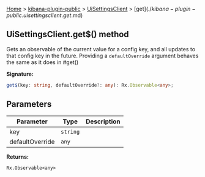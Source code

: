 [Home](./index) &gt; [kibana-plugin-public](./kibana-plugin-public.md) &gt; [UiSettingsClient](./kibana-plugin-public.uisettingsclient.md) &gt; [get$](./kibana-plugin-public.uisettingsclient.get$.md)

## UiSettingsClient.get$() method

Gets an observable of the current value for a config key, and all updates to that config key in the future. Providing a `defaultOverride` argument behaves the same as it does in \#get()

<b>Signature:</b>

```typescript
get$(key: string, defaultOverride?: any): Rx.Observable<any>;
```

## Parameters

|  Parameter | Type | Description |
|  --- | --- | --- |
|  key | <code>string</code> |  |
|  defaultOverride | <code>any</code> |  |

<b>Returns:</b>

`Rx.Observable<any>`

